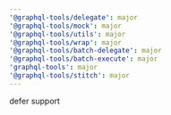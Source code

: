```yaml
---
'@graphql-tools/delegate': major
'@graphql-tools/mock': major
'@graphql-tools/utils': major
'@graphql-tools/wrap': major
'@graphql-tools/batch-delegate': major
'@graphql-tools/batch-execute': major
'graphql-tools': major
'@graphql-tools/stitch': major
---
```


defer support
